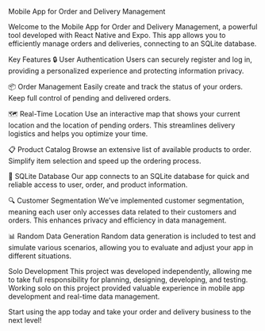Mobile App for Order and Delivery Management

Welcome to the Mobile App for Order and Delivery Management, a powerful tool developed with React Native and Expo. This app allows you to efficiently manage orders and deliveries, connecting to an SQLite database.

Key Features
🔒 User Authentication
Users can securely register and log in, providing a personalized experience and protecting information privacy.

📦 Order Management
Easily create and track the status of your orders. Keep full control of pending and delivered orders.

🗺️ Real-Time Location
Use an interactive map that shows your current location and the location of pending orders. This streamlines delivery logistics and helps you optimize your time.

📋 Product Catalog
Browse an extensive list of available products to order. Simplify item selection and speed up the ordering process.

📂 SQLite Database
Our app connects to an SQLite database for quick and reliable access to user, order, and product information.

🔍 Customer Segmentation
We’ve implemented customer segmentation, meaning each user only accesses data related to their customers and orders. This enhances privacy and efficiency in data management.

📊 Random Data Generation
Random data generation is included to test and simulate various scenarios, allowing you to evaluate and adjust your app in different situations.

Solo Development
This project was developed independently, allowing me to take full responsibility for planning, designing, developing, and testing. Working solo on this project provided valuable experience in mobile app development and real-time data management.

Start using the app today and take your order and delivery business to the next level!
